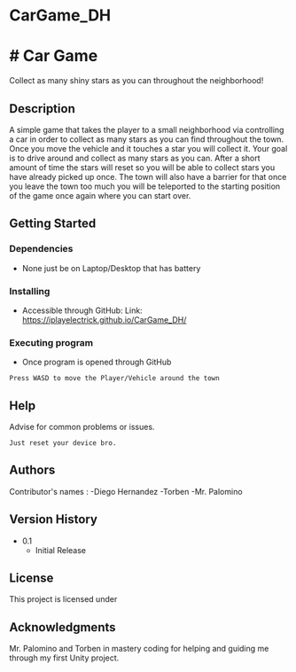 # CarGame_DH
# # Car Game
Collect as many shiny stars as you can throughout the neighborhood!

## Description

A simple game that takes the player to a small neighborhood via controlling a car in order to collect as many stars as you can find throughout the town. Once you move the vehicle and it touches a star you will collect it. Your goal is to drive around and collect as many stars as you can. After a short amount of time the stars will reset so you will be able to collect stars you have already picked up once. The town will also have a barrier for that once you leave the town too much you will be teleported to the starting position of the game once again where you can start over.

## Getting Started

### Dependencies

-   None just be on Laptop/Desktop that has battery

### Installing

-   Accessible through GitHub: Link: https://iplayelectrick.github.io/CarGame_DH/

### Executing program

-   Once program is opened through GitHub
```
Press WASD to move the Player/Vehicle around the town

```

## Help
 Advise for common problems or issues.

```
Just reset your device bro.

```

## Authors

Contributor's names 
: -Diego Hernandez
-Torben
-Mr. Palomino
## Version History


-   0.1
    -   Initial Release


## License

This project is licensed under 


## Acknowledgments

Mr. Palomino and Torben in mastery coding for helping and guiding me through my first Unity project.

